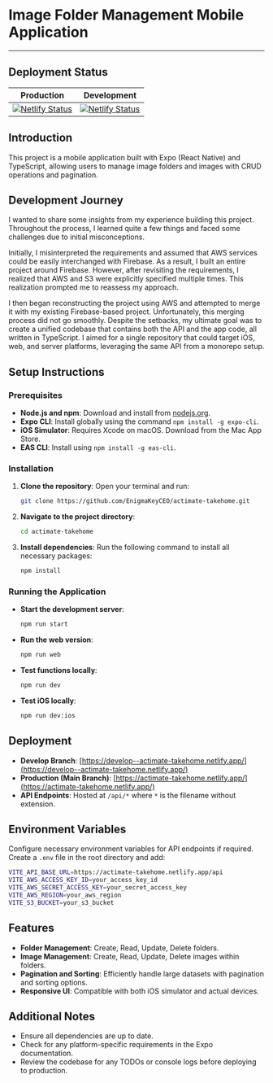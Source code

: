 # Image Folder Management Mobile Application
---

## Deployment Status

| Production | Development |
|------------|-------------|
| [![Netlify Status](https://api.netlify.com/api/v1/badges/7d0fb964-5b89-4611-97b7-9c5e2876147c/deploy-status)](https://app.netlify.com/sites/actimate-takehome/deploys) | [![Netlify Status](https://api.netlify.com/api/v1/badges/7d0fb964-5b89-4611-97b7-9c5e2876147c/deploy-status?branch=develop)](https://app.netlify.com/sites/actimate-takehome/deploys) |

## Introduction
This project is a mobile application built with Expo (React Native) and TypeScript, allowing users to manage image folders and images with CRUD operations and pagination.

## Development Journey

I wanted to share some insights from my experience building this project. Throughout the process, I learned quite a few things and faced some challenges due to initial misconceptions.

Initially, I misinterpreted the requirements and assumed that AWS services could be easily interchanged with Firebase. As a result, I built an entire project around Firebase. However, after revisiting the requirements, I realized that AWS and S3 were explicitly specified multiple times. This realization prompted me to reassess my approach.

I then began reconstructing the project using AWS and attempted to merge it with my existing Firebase-based project. Unfortunately, this merging process did not go smoothly. Despite the setbacks, my ultimate goal was to create a unified codebase that contains both the API and the app code, all written in TypeScript. I aimed for a single repository that could target iOS, web, and server platforms, leveraging the same API from a monorepo setup.

## Setup Instructions

### Prerequisites
- **Node.js and npm**: Download and install from [nodejs.org](https://nodejs.org/).
- **Expo CLI**: Install globally using the command `npm install -g expo-cli`.
- **iOS Simulator**: Requires Xcode on macOS. Download from the Mac App Store.
- **EAS CLI**: Install using `npm install -g eas-cli`.

### Installation
1. **Clone the repository**:
   Open your terminal and run:
   ```bash
   git clone https://github.com/EnigmaKeyCEO/actimate-takehome.git
   ```
2. **Navigate to the project directory**:
   ```bash
   cd actimate-takehome
   ```
3. **Install dependencies**:
   Run the following command to install all necessary packages:
   ```bash
   npm install
   ```

### Running the Application
- **Start the development server**:
  ```bash
  npm run start
  ```
- **Run the web version**:
  ```bash
  npm run web
  ```
- **Test functions locally**:
  ```bash
  npm run dev
  ```
- **Test iOS locally**:
  ```bash
  npm run dev:ios
  ```

## Deployment
- **Develop Branch**: [https://develop--actimate-takehome.netlify.app/](https://develop--actimate-takehome.netlify.app/)
- **Production (Main Branch)**: [https://actimate-takehome.netlify.app/](https://actimate-takehome.netlify.app/)
- **API Endpoints**: Hosted at `/api/*` where `*` is the filename without extension.

## Environment Variables
Configure necessary environment variables for API endpoints if required.
Create a `.env` file in the root directory and add:
```bash
VITE_API_BASE_URL=https://actimate-takehome.netlify.app/api
VITE_AWS_ACCESS_KEY_ID=your_access_key_id
VITE_AWS_SECRET_ACCESS_KEY=your_secret_access_key
VITE_AWS_REGION=your_aws_region
VITE_S3_BUCKET=your_s3_bucket
```

## Features
- **Folder Management**: Create, Read, Update, Delete folders.
- **Image Management**: Create, Read, Update, Delete images within folders.
- **Pagination and Sorting**: Efficiently handle large datasets with pagination and sorting options.
- **Responsive UI**: Compatible with both iOS simulator and actual devices.

## Additional Notes
- Ensure all dependencies are up to date.
- Check for any platform-specific requirements in the Expo documentation.
- Review the codebase for any TODOs or console logs before deploying to production.
